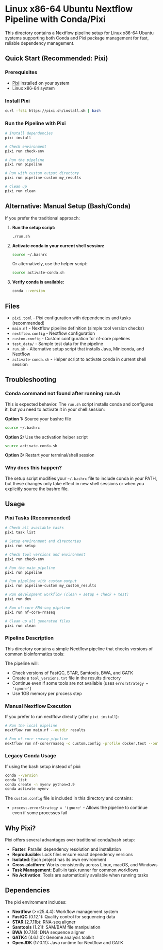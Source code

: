 # Linux x86-64 Ubuntu Nextflow Pipeline with Conda/Pixi

This directory contains a Nextflow pipeline setup for Linux x86-64 Ubuntu systems supporting both Conda and Pixi package management for fast, reliable dependency management.

## Quick Start (Recommended: Pixi)

### Prerequisites
- [Pixi](https://pixi.sh) installed on your system
- Linux x86-64 system

### Install Pixi
```bash
curl -fsSL https://pixi.sh/install.sh | bash
```

### Run the Pipeline with Pixi
```bash
# Install dependencies
pixi install

# Check environment
pixi run check-env

# Run the pipeline
pixi run pipeline

# Run with custom output directory
pixi run pipeline-custom my_results

# Clean up
pixi run clean
```

## Alternative: Manual Setup (Bash/Conda)

If you prefer the traditional approach:

1. **Run the setup script:**
   ```bash
   ./run.sh
   ```

2. **Activate conda in your current shell session:**
   ```bash
   source ~/.bashrc
   ```

   Or alternatively, use the helper script:
   ```bash
   source activate-conda.sh
   ```

3. **Verify conda is available:**
   ```bash
   conda --version
   ```

## Files

- `pixi.toml` - Pixi configuration with dependencies and tasks (recommended)
- `main.nf` - Nextflow pipeline definition (simple tool version checks)
- `nextflow.config` - Nextflow configuration
- `custom.config` - Custom configuration for nf-core pipelines
- `test_data/` - Sample test data for the pipeline
- `run.sh` - Alternative setup script that installs Java, Miniconda, and Nextflow
- `activate-conda.sh` - Helper script to activate conda in current shell session

## Troubleshooting

### Conda command not found after running run.sh

This is expected behavior. The `run.sh` script installs conda and configures it, but you need to activate it in your shell session:

**Option 1:** Source your bashrc file
```bash
source ~/.bashrc
```

**Option 2:** Use the activation helper script
```bash
source activate-conda.sh
```

**Option 3:** Restart your terminal/shell session

### Why does this happen?

The setup script modifies your `~/.bashrc` file to include conda in your PATH, but these changes only take effect in new shell sessions or when you explicitly source the bashrc file.

## Usage

### Pixi Tasks (Recommended)

```bash
# Check all available tasks
pixi task list

# Setup environment and directories
pixi run setup

# Check tool versions and environment
pixi run check-env

# Run the main pipeline
pixi run pipeline

# Run pipeline with custom output
pixi run pipeline-custom my_custom_results

# Run development workflow (clean + setup + check + test)
pixi run dev

# Run nf-core RNA-seq pipeline
pixi run nf-core-rnaseq

# Clean up all generated files
pixi run clean
```

### Pipeline Description

This directory contains a simple Nextflow pipeline that checks versions of common bioinformatics tools:

The pipeline will:
- Check versions of FastQC, STAR, Samtools, BWA, and GATK
- Create a `tool_versions.txt` file in the results directory
- Continue even if some tools are not available (uses `errorStrategy = 'ignore'`)
- Use 1GB memory per process step

### Manual Nextflow Execution

If you prefer to run nextflow directly (after `pixi install`):

```bash
# Run the local pipeline
nextflow run main.nf --outdir results

# Run nf-core rnaseq pipeline
nextflow run nf-core/rnaseq -c custom.config -profile docker,test --outdir results -resume
```

### Legacy Conda Usage

If using the bash setup instead of pixi:

```bash
conda --version
conda list
conda create -n myenv python=3.9
conda activate myenv
```

The `custom.config` file is included in this directory and contains:
- `process.errorStrategy = 'ignore'` - Allows the pipeline to continue even if some processes fail

## Why Pixi?

Pixi offers several advantages over traditional conda/bash setup:

- **Faster**: Parallel dependency resolution and installation
- **Reproducible**: Lock files ensure exact dependency versions
- **Isolated**: Each project has its own environment
- **Cross-platform**: Works consistently across Linux, macOS, and Windows
- **Task Management**: Built-in task runner for common workflows
- **No Activation**: Tools are automatically available when running tasks

## Dependencies

The pixi environment includes:
- **Nextflow** (>=25.4.4): Workflow management system
- **FastQC** (0.12.1): Quality control for sequencing data
- **STAR** (2.7.11b): RNA-seq aligner
- **Samtools** (1.21): SAM/BAM file manipulation
- **BWA** (0.7.18): DNA sequence aligner
- **GATK4** (4.6.1.0): Genome analysis toolkit
- **OpenJDK** (17.0.11): Java runtime for Nextflow and GATK